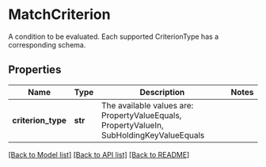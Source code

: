 # MatchCriterion

A condition to be evaluated.  Each supported CriterionType has a corresponding schema.

## Properties
Name | Type | Description | Notes
------------ | ------------- | ------------- | -------------
**criterion_type** | **str** | The available values are: PropertyValueEquals, PropertyValueIn, SubHoldingKeyValueEquals | 

[[Back to Model list]](../README.md#documentation-for-models) [[Back to API list]](../README.md#documentation-for-api-endpoints) [[Back to README]](../README.md)


